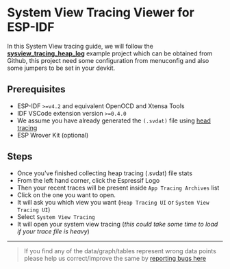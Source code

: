 # System View Tracing Viewer for ESP-IDF

In this System View tracing guide, we will follow the [**sysview_tracing_heap_log**](https://github.com/espressif/esp-idf/tree/master/examples/system/sysview_tracing_heap_log) example project which can be obtained from Github, this project need some configuration from menuconfig and also some jumpers to be set in your devkit.

## Prerequisites

- ESP-IDF `>=v4.2` and equivalent OpenOCD and Xtensa Tools
- IDF VSCode extension version `>=0.4.0`
- We assume you have already generated the `(.svdat)` file using [head tracing](./HEAP_Tracing)
- ESP Wrover Kit (optional)

## Steps

- Once you've finished collecting heap tracing (.svdat) file stats
- From the left hand corner, click the Espressif Logo
- Then your recent traces will be present inside `App Tracing Archives` list
- Click on the one you want to open.
- It will ask you which view you want (`Heap Tracing UI` or `System View Tracing UI`)
- Select `System View Tracing`
- It will open your system view tracing (_this could take some time to load if your trace file is heavy_)

---

> If you find any of the data/graph/tables represent wrong data points please help us correct/improve the same by [reporting bugs here](http://github.com/espressif/vscode-esp-idf-extension/issues)
